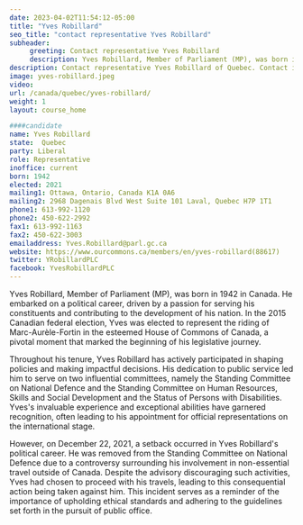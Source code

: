```yaml
---
date: 2023-04-02T11:54:12-05:00
title: "Yves Robillard"
seo_title: "contact representative Yves Robillard"
subheader:
     greeting: Contact representative Yves Robillard
     description: Yves Robillard, Member of Parliament (MP), was born in 1942 in Canada.
description: Contact representative Yves Robillard of Quebec. Contact information for Yves Robillard includes email address, phone number, and mailing address.
image: yves-robillard.jpeg
video:
url: /canada/quebec/yves-robillard/
weight: 1
layout: course_home

####candidate
name: Yves Robillard
state:	Quebec
party: Liberal
role: Representative
inoffice: current
born: 1942
elected: 2021
mailing1: Ottawa, Ontario, Canada K1A 0A6
mailing2: 2968 Dagenais Blvd West Suite 101 Laval, Quebec H7P 1T1
phone1: 613-992-1120
phone2: 450-622-2992
fax1: 613-992-1163
fax2: 450-622-3003
emailaddress: Yves.Robillard@parl.gc.ca
website: https://www.ourcommons.ca/members/en/yves-robillard(88617)
twitter: YRobillardPLC
facebook: YvesRobillardPLC
---
```


Yves Robillard, Member of Parliament (MP), was born in 1942 in Canada. He embarked on a political career, driven by a passion for serving his constituents and contributing to the development of his nation. In the 2015 Canadian federal election, Yves was elected to represent the riding of Marc-Aurèle-Fortin in the esteemed House of Commons of Canada, a pivotal moment that marked the beginning of his legislative journey.

Throughout his tenure, Yves Robillard has actively participated in shaping policies and making impactful decisions. His dedication to public service led him to serve on two influential committees, namely the Standing Committee on National Defence and the Standing Committee on Human Resources, Skills and Social Development and the Status of Persons with Disabilities. Yves's invaluable experience and exceptional abilities have garnered recognition, often leading to his appointment for official representations on the international stage.

However, on December 22, 2021, a setback occurred in Yves Robillard's political career. He was removed from the Standing Committee on National Defence due to a controversy surrounding his involvement in non-essential travel outside of Canada. Despite the advisory discouraging such activities, Yves had chosen to proceed with his travels, leading to this consequential action being taken against him. This incident serves as a reminder of the importance of upholding ethical standards and adhering to the guidelines set forth in the pursuit of public office.
